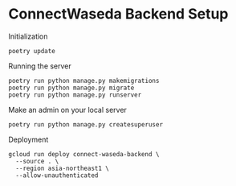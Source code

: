 
# ConnectWaseda Backend Setup
Initialization
```shell
poetry update
```

Running the server
```shell
poetry run python manage.py makemigrations
poetry run python manage.py migrate
poetry run python manage.py runserver
```

Make an admin on your local server
```shell
poetry run python manage.py createsuperuser
```

Deployment
```shell
gcloud run deploy connect-waseda-backend \
  --source . \
  --region asia-northeast1 \
  --allow-unauthenticated

